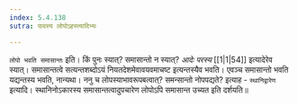 ```yaml
---
index: 5.4.138
sutra: पादस्य लोपोऽहस्त्यादिभ्यः

---
```

   `लोपो भवति समासान्तः` इति। किं पुनः स्यात्? समासान्तो न स्यात्? _आदेः परस्य_ [[1|1|54]]  इत्यादेरेव स्यात्। समासान्तत्वे सत्यन्तशब्दोऽयं नियतदेशमेवावयवमाचष्ट इत्यन्तस्यैव भवति। एवञ्च समासान्तो भवति यद्यन्तस्य भवति, नान्यथा। ननु च लोपस्याभावरूपबत्वात्? समन्सान्तो नोपपद्यते? इत्याह - `स्थानिद्वारेण` इत्यादि। स्थानिनोऽकारस्य समासान्तत्वादुपचारेण लोपोऽपि समासान्त उच्यत इति दर्शयति॥